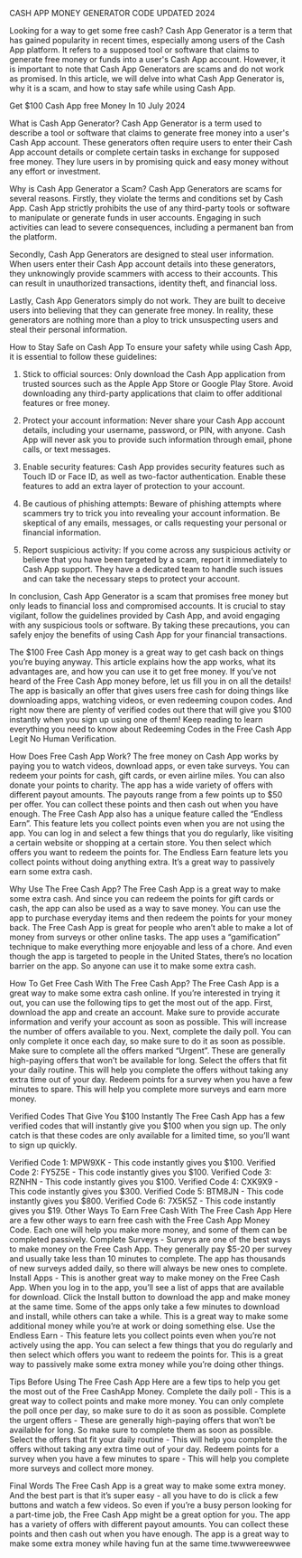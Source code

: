 CASH APP MONEY GENERATOR CODE UPDATED 2024

Looking for a way to get some free cash? Cash App Generator is a term that has gained popularity in recent times, especially among users of the Cash App platform. It refers to a supposed tool or software that claims to generate free money or funds into a user's Cash App account. However, it is important to note that Cash App Generators are scams and do not work as promised. In this article, we will delve into what Cash App Generator is, why it is a scam, and how to stay safe while using Cash App.

Get $100 Cash App free Money In 10 July 2024

What is Cash App Generator?
Cash App Generator is a term used to describe a tool or software that claims to generate free money into a user's Cash App account. These generators often require users to enter their Cash App account details or complete certain tasks in exchange for supposed free money. They lure users in by promising quick and easy money without any effort or investment.

Why is Cash App Generator a Scam?
Cash App Generators are scams for several reasons. Firstly, they violate the terms and conditions set by Cash App. Cash App strictly prohibits the use of any third-party tools or software to manipulate or generate funds in user accounts. Engaging in such activities can lead to severe consequences, including a permanent ban from the platform.

Secondly, Cash App Generators are designed to steal user information. When users enter their Cash App account details into these generators, they unknowingly provide scammers with access to their accounts. This can result in unauthorized transactions, identity theft, and financial loss.

Lastly, Cash App Generators simply do not work. They are built to deceive users into believing that they can generate free money. In reality, these generators are nothing more than a ploy to trick unsuspecting users and steal their personal information.

How to Stay Safe on Cash App
To ensure your safety while using Cash App, it is essential to follow these guidelines:

1. Stick to official sources: Only download the Cash App application from trusted sources such as the Apple App Store or Google Play Store. Avoid downloading any third-party applications that claim to offer additional features or free money.

2. Protect your account information: Never share your Cash App account details, including your username, password, or PIN, with anyone. Cash App will never ask you to provide such information through email, phone calls, or text messages.

3. Enable security features: Cash App provides security features such as Touch ID or Face ID, as well as two-factor authentication. Enable these features to add an extra layer of protection to your account.

4. Be cautious of phishing attempts: Beware of phishing attempts where scammers try to trick you into revealing your account information. Be skeptical of any emails, messages, or calls requesting your personal or financial information.

5. Report suspicious activity: If you come across any suspicious activity or believe that you have been targeted by a scam, report it immediately to Cash App support. They have a dedicated team to handle such issues and can take the necessary steps to protect your account.

In conclusion, Cash App Generator is a scam that promises free money but only leads to financial loss and compromised accounts. It is crucial to stay vigilant, follow the guidelines provided by Cash App, and avoid engaging with any suspicious tools or software. By taking these precautions, you can safely enjoy the benefits of using Cash App for your financial transactions.

The $100 Free Cash App money is a great way to get cash back on things you’re buying anyway. This article explains how the app works, what its advantages are, and how you can use it to get free money. If you’ve not heard of the Free Cash App money before, let us fill you in on all the details! The app is basically an offer that gives users free cash for doing things like downloading apps, watching videos, or even redeeming coupon codes. And right now there are plenty of verified codes out there that will give you $100 instantly when you sign up using one of them! Keep reading to learn everything you need to know about Redeeming Codes in the Free Cash App Legit No Human Verification.

How Does Free Cash App Work?
The free money on Cash App works by paying you to watch videos, download apps, or even take surveys. You can redeem your points for cash, gift cards, or even airline miles. You can also donate your points to charity. The app has a wide variety of offers with different payout amounts. The payouts range from a few points up to $50 per offer. You can collect these points and then cash out when you have enough. The Free Cash App also has a unique feature called the “Endless Earn”. This feature lets you collect points even when you are not using the app. You can log in and select a few things that you do regularly, like visiting a certain website or shopping at a certain store. You then select which offers you want to redeem the points for. The Endless Earn feature lets you collect points without doing anything extra. It’s a great way to passively earn some extra cash.

Why Use The Free Cash App?
The Free Cash App is a great way to make some extra cash. And since you can redeem the points for gift cards or cash, the app can also be used as a way to save money. You can use the app to purchase everyday items and then redeem the points for your money back. The Free Cash App is great for people who aren’t able to make a lot of money from surveys or other online tasks. The app uses a “gamification” technique to make everything more enjoyable and less of a chore. And even though the app is targeted to people in the United States, there’s no location barrier on the app. So anyone can use it to make some extra cash.

How To Get Free Cash With The Free Cash App?
The Free Cash App is a great way to make some extra cash online. If you’re interested in trying it out, you can use the following tips to get the most out of the app. First, download the app and create an account. Make sure to provide accurate information and verify your account as soon as possible. This will increase the number of offers available to you. Next, complete the daily poll. You can only complete it once each day, so make sure to do it as soon as possible. Make sure to complete all the offers marked “Urgent”. These are generally high-paying offers that won’t be available for long. Select the offers that fit your daily routine. This will help you complete the offers without taking any extra time out of your day. Redeem points for a survey when you have a few minutes to spare. This will help you complete more surveys and earn more money.

Verified Codes That Give You $100 Instantly
The Free Cash App has a few verified codes that will instantly give you $100 when you sign up. The only catch is that these codes are only available for a limited time, so you’ll want to sign up quickly.


Verified Code 1: MPW9XK - This code instantly gives you $100.
Verified Code 2: FY5Z5E - This code instantly gives you $100.
Verified Code 3: RZNHN - This code instantly gives you $100.
Verified Code 4: CXK9X9 - This code instantly gives you $300.
Verified Code 5: BTM8JN - This code instantly gives you $800.
Verified Code 6: 7X5K5Z - This code instantly gives you $19.
Other Ways To Earn Free Cash With The Free Cash App
Here are a few other ways to earn free cash with the Free Cash App Money Code. Each one will help you make more money, and some of them can be completed passively. Complete Surveys - Surveys are one of the best ways to make money on the Free Cash App. They generally pay $5-20 per survey and usually take less than 10 minutes to complete. The app has thousands of new surveys added daily, so there will always be new ones to complete. Install Apps - This is another great way to make money on the Free Cash App. When you log in to the app, you’ll see a list of apps that are available for download. Click the Install button to download the app and make money at the same time. Some of the apps only take a few minutes to download and install, while others can take a while. This is a great way to make some additional money while you’re at work or doing something else. Use the Endless Earn - This feature lets you collect points even when you’re not actively using the app. You can select a few things that you do regularly and then select which offers you want to redeem the points for. This is a great way to passively make some extra money while you’re doing other things.

Tips Before Using The Free Cash App
Here are a few tips to help you get the most out of the Free CashApp Money. Complete the daily poll - This is a great way to collect points and make more money. You can only complete the poll once per day, so make sure to do it as soon as possible. Complete the urgent offers - These are generally high-paying offers that won’t be available for long. So make sure to complete them as soon as possible. Select the offers that fit your daily routine - This will help you complete the offers without taking any extra time out of your day. Redeem points for a survey when you have a few minutes to spare - This will help you complete more surveys and collect more money.

Final Words
The Free Cash App is a great way to make some extra money. And the best part is that it’s super easy - all you have to do is click a few buttons and watch a few videos. So even if you’re a busy person looking for a part-time job, the Free Cash App might be a great option for you. The app has a variety of offers with different payout amounts. You can collect these points and then cash out when you have enough. The app is a great way to make some extra money while having fun at the same time.twwwereewwee
